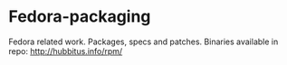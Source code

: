 Fedora-packaging
================

Fedora related work. Packages, specs and patches. Binaries available in repo: http://hubbitus.info/rpm/